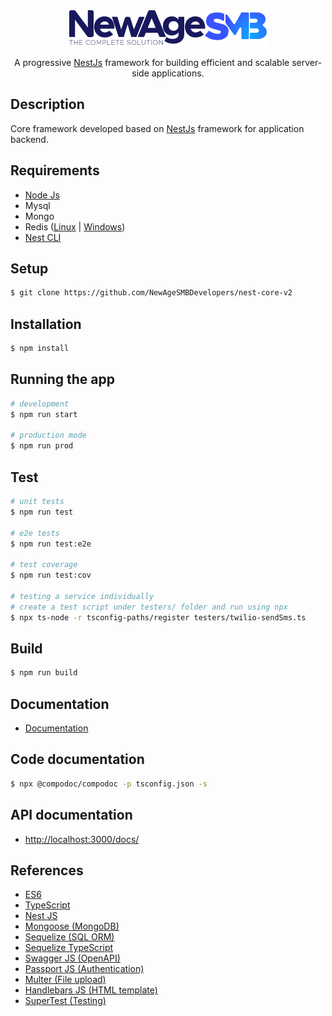 <p align="center">
  <a href="https://www.newagesmb.com/" target="_blank"><img src="https://raw.githubusercontent.com/NewAgeSMBDevelopers/smb-logo/main/smb-logo.png" width="320" alt="Newage Logo" /></a>
</p>

<p align="center">A progressive <a href="http://nestjs.com/" target="_blank">NestJs</a> framework for building efficient and scalable server-side applications.</p>

## Description

Core framework developed based on [NestJs](https://github.com/nestjs/nest) framework for application backend.

## Requirements

- <a href="https://nodejs.org/en/download/" target="_blank">Node Js</a>
- Mysql
- Mongo
- Redis (<a href="https://redis.io/download" target="_blank">Linux</a> | <a href="https://github.com/tporadowski/redis/releases" target="_blank">Windows</a>)
- <a href="https://docs.nestjs.com/#installation" target="_blank">Nest CLI</a>

## Setup

```bash
$ git clone https://github.com/NewAgeSMBDevelopers/nest-core-v2
```

## Installation

```bash
$ npm install
```

## Running the app

```bash
# development
$ npm run start

# production mode
$ npm run prod
```

## Test

```bash
# unit tests
$ npm run test

# e2e tests
$ npm run test:e2e

# test coverage
$ npm run test:cov

# testing a service individually
# create a test script under testers/ folder and run using npx
$ npx ts-node -r tsconfig-paths/register testers/twilio-sendSms.ts
```

## Build

```bash
$ npm run build
```

## Documentation

- [Documentation](https://github.com/NewAgeSMBDevelopers/nest-core-v2/blob/main/docs/index.md)

## Code documentation

```bash
$ npx @compodoc/compodoc -p tsconfig.json -s
```

## API documentation

- <a href="http://localhost:3000/docs/" target="_blank">http://localhost:3000/docs/</a>

## References

- <a target="_blank" href="http://es6-features.org/">ES6</a>
- <a target="_blank" href="https://www.typescriptlang.org/docs/">TypeScript</a>
- <a target="_blank" href="https://nestjs.com/">Nest JS</a>
- <a target="_blank" href="https://mongoosejs.com/">Mongoose (MongoDB)</a>
- <a target="_blank" href="https://sequelize.org/master/">Sequelize (SQL ORM)</a>
- <a target="_blank" href="https://github.com/RobinBuschmann/sequelize-typescript">Sequelize TypeScript</a>
- <a target="_blank" href="https://swagger.io/docs/specification/about/">Swagger JS (OpenAPI)</a>
- <a target="_blank" href="http://www.passportjs.org/">Passport JS (Authentication)</a>
- <a target="_blank" href="https://github.com/expressjs/multer">Multer (File upload)</a>
- <a target="_blank" href="https://handlebarsjs.com/">Handlebars JS (HTML template)</a>
- <a target="_blank" href="https://github.com/visionmedia/supertest">SuperTest (Testing)</a>
